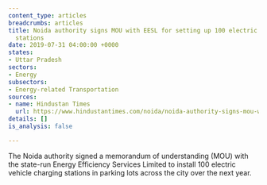 ```yaml
---
content_type: articles
breadcrumbs: articles
title: Noida authority signs MOU with EESL for setting up 100 electric vehicle charging
  stations
date: 2019-07-31 04:00:00 +0000
states:
- Uttar Pradesh
sectors:
- Energy
subsectors:
- Energy-related Transportation
sources:
- name: Hindustan Times
  url: https://www.hindustantimes.com/noida/noida-authority-signs-mou-with-eesl-for-setting-up-100-electric-vehicle-charging-stations/story-OBgJ5YhYjsmeYKiE0N77kN.html
details: []
is_analysis: false

---
```

The Noida authority signed a memorandum of understanding (MOU) with the state-run Energy Efficiency Services Limited to install 100 electric vehicle charging stations in parking lots across the city over the next year.